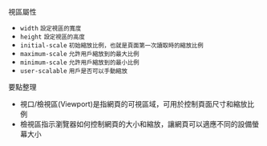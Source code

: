 視區屬性
- `width` <small>設定視區的寬度</small>
- `height` <small>設定視區的高度</small>
- `initial-scale` <small>初始縮放比例，也就是頁面第一次讀取時的縮放比例</small>
- `maximum-scale` <small>允許用戶縮放到的最大比例</small>
- `minimum-scale` <small>允許用戶縮放到的最小比例</small>
- `user-scalable` <small>用戶是否可以手動縮放</small>

要點整理
- 視口/檢視區(Viewport)是指網頁的可視區域，可用於控制頁面尺寸和縮放比例
- 檢視區指示瀏覽器如何控制網頁的大小和縮放，讓網頁可以適應不同的設備螢幕大小